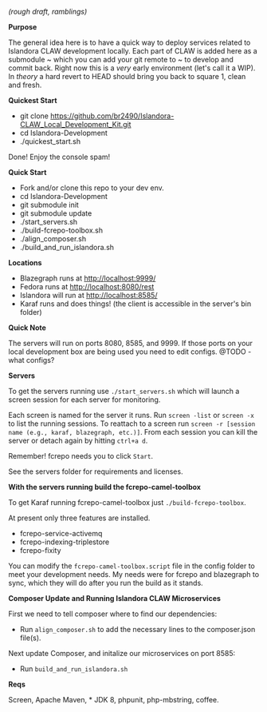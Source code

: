 *(rough draft, ramblings)*

**Purpose**

The general idea here is to have a quick way to deploy services related to Islandora CLAW development locally. Each part of CLAW is added here as a submodule ~ which you can add your git remote to ~ to develop and commit back. Right now this is a _very_ early environment (let's call it a WIP). In _theory_ a hard revert to HEAD should bring you back to square 1, clean and fresh.


**Quickest Start**

* git clone https://github.com/br2490/Islandora-CLAW_Local_Development_Kit.git
* cd Islandora-Development
* ./quickest_start.sh

Done! Enjoy the console spam!


**Quick Start**

* Fork and/or clone this repo to your dev env.
* cd Islandora-Development
* git submodule init
* git submodule update
* ./start_servers.sh
* ./build-fcrepo-toolbox.sh
* ./align_composer.sh
* ./build_and_run_islandora.sh

**Locations**

* Blazegraph runs at [http://localhost:9999/](http://localhost:9999/)
* Fedora runs at [http://localhost:8080/rest](http://localhost:8080/rest)
* Islandora will run at [http://localhost:8585/](http://localhost:8585/)
* Karaf runs and does things! (the client is accessible in the server's bin folder)

**Quick Note**

The servers will run on ports 8080, 8585, and 9999. If those ports on your local development box are being used you need to edit configs. @TODO - what configs?

**Servers**

To get the servers running use `./start_servers.sh` which will launch a screen session for each server for monitoring.

Each screen is named for the server it runs. Run `screen -list` or `screen -x` to list the running sessions. To reattach to a screen run `screen -r [session name (e.g., karaf, blazegraph, etc.)]`. From each session you can kill the server or detach again by hitting `ctrl+a d`. 

Remember! fcrepo needs you to click `Start`.

See the servers folder for requirements and licenses.

**With the servers running build the fcrepo-camel-toolbox**

To get Karaf running fcrepo-camel-toolbox just `./build-fcrepo-toolbox`. 

At present only three features are installed. 

* fcrepo-service-activemq
* fcrepo-indexing-triplestore
* fcrepo-fixity

You can modify the `fcrepo-camel-toolbox.script` file in the config folder to meet your development needs. My needs were for fcrepo and blazegraph to sync, which they will do after you run the build as it stands.

**Composer Update and Running Islandora CLAW Microservices**

First we need to tell composer where to find our dependencies:
* Run `align_composer.sh` to add the necessary lines to the composer.json file(s).

Next update Composer, and initalize our microservices on port 8585:
* Run `build_and_run_islandora.sh`


**Reqs**

Screen, Apache Maven, * JDK 8, phpunit, php-mbstring, coffee.
